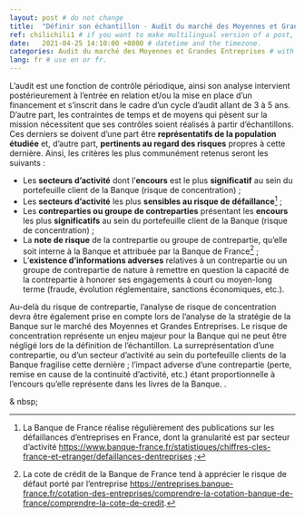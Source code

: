 ```yaml
---
layout: post # do not change
title:  "Définir son échantillon - Audit du marché des Moyennes et Grandes Entreprises" # post title
ref: chilichili1 # if you want to make multilingual version of a post, you will use a same "reference".
date:   2021-04-25 14:10:00 +0800 # datetime and the timezone.
categories: Audit du marché des Moyennes et Grandes Entreprises # with the filename, this consists a url.
lang: fr # use en or fr.
---
```


L’audit est une fonction de contrôle périodique, ainsi son analyse intervient postérieurement à l’entrée en relation et/ou la mise en place d’un financement et s’inscrit dans le cadre d’un cycle d’audit allant de 3 à 5 ans. 
D’autre part, les contraintes de temps et de moyens qui pèsent sur la mission nécessitent que ses contrôles soient réalisés à partir d’échantillons. Ces derniers se doivent d’une part être **représentatifs de la population étudiée** et, d’autre part, **pertinents au regard des risques** propres à cette dernière. Ainsi, les critères les plus communément retenus seront les suivants :  

 - Les **secteurs d’activité** dont l’**encours** est le plus **significatif** au sein du portefeuille client de la Banque (risque de concentration) ;
 - Les **secteurs d’activité** les plus **sensibles au risque de défaillance**[^bignote1] ;
 - Les **contreparties ou groupe de contreparties** présentant les **encours** les plus **significatifs** au sein du portefeuille client de la Banque (risque de concentration) ;
 - La **note de risque** de la contrepartie ou groupe de contrepartie, qu’elle soit interne à la Banque et attribuée par la Banque de France[^bignote2] ;
 - L’**existence d’informations adverses** relatives à un contrepartie ou un groupe de contrepartie de nature à remettre en question la capacité de la contrepartie à honorer ses engagements à court ou moyen-long terme (fraude, évolution réglementaire, sanctions économiques, etc.).

Au-delà du risque de contrepartie, l’analyse de risque de concentration devra être également prise en compte lors de l’analyse de la stratégie de la Banque sur le marché des Moyennes et Grandes Entreprises. Le risque de concentration représente un enjeu majeur pour la Banque qui ne peut être négligé lors de la définition de l’échantillon. La surreprésentation d’une contrepartie, ou d’un secteur d’activité au sein du portefeuille clients de la Banque fragilise cette dernière ; l’impact adverse d’une contrepartie (perte, remise en cause de la continuité d’activité, etc.) étant proportionnelle à l’encours qu’elle représente dans les livres de la Banque. . 

  <p> & nbsp; </p>

[^bignote1]: La Banque de France réalise régulièrement des publications sur les défaillances d’entreprises en France, dont la  granularité est par secteur d’activité https://www.banque-france.fr/statistiques/chiffres-cles-france-et-etranger/defaillances-dentreprises ;
[^bignote2]: La cote de crédit de la Banque de France tend à apprécier le risque de défaut porté par l’entreprise https://entreprises.banque-france.fr/cotation-des-entreprises/comprendre-la-cotation-banque-de-france/comprendre-la-cote-de-credit.
